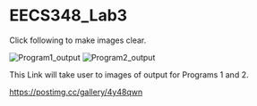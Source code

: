 # EECS348_Lab3

Click following to make images clear.

![Program1_output](https://user-images.githubusercontent.com/123591557/219989165-d05899be-0d12-467f-913c-dc6c88e770a5.png)
![Program2_output](https://user-images.githubusercontent.com/123591557/219989170-988d2004-103e-416a-a91e-b707f294e7cc.png)


This Link will take user to images of output for Programs 1 and 2.

https://postimg.cc/gallery/4y48qwn
